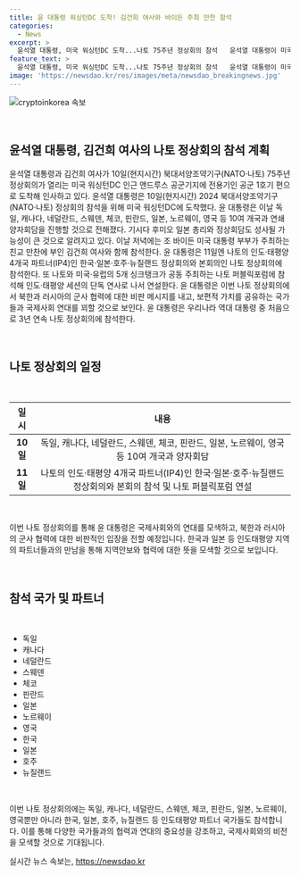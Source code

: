 ```yaml
---
title: 윤 대통령 워싱턴DC 도착! 김건희 여사와 바이든 주최 만찬 참석
categories:
  - News
excerpt: >
  윤석열 대통령, 미국 워싱턴DC 도착...나토 75주년 정상회의 참석   윤석열 대통령이 미국 워싱턴DC에 도착했다. 10여 개국과의 양자회담 및 기시다 후미오 일본 총리와의 정상회담이 예정되어 있으며, 조 바이든 미국 대통령 주최 친교 만찬에도 참석할 예정이다. 11일에는 나토 정상회의와 나토 퍼블릭포럼에 참석하여 연설을 진행할 것으로 보이며, 북한과 러시아의 군사 협력에 대한 비판 메시지를 전할 것으로 예상된다. 이번 나토 정상회의로 윤 대통령은 역대 대통령 중 처음으로 3년 연속 나토 정상회의에 참석하게 된다.
feature_text: >
  윤석열 대통령, 미국 워싱턴DC 도착...나토 75주년 정상회의 참석   윤석열 대통령이 미국 워싱턴DC에 도착했다. 10여 개국과의 양자회담 및 기시다 후미오 일본 총리와의 정상회담이 예정되어 있으며, 조 바이든 미국 대통령 주최 친교 만찬에도 참석할 예정이다. 11일에는 나토 정상회의와 나토 퍼블릭포럼에 참석하여 연설을 진행할 것으로 보이며, 북한과 러시아의 군사 협력에 대한 비판 메시지를 전할 것으로 예상된다. 이번 나토 정상회의로 윤 대통령은 역대 대통령 중 처음으로 3년 연속 나토 정상회의에 참석하게 된다.
image: 'https://newsdao.kr/res/images/meta/newsdao_breakingnews.jpg'
---
```


<p><img src="https://newsdao.kr/res/images/meta/newsdao_breakingnews.jpg" alt="cryptoinkorea 속보" /></p>

<p data-ke-size="size16">&nbsp;</p>

<h2 data-ke-size="size26">윤석열 대통령, 김건희 여사의 나토 정상회의 참석 계획</h2>

<p data-ke-size="size16"></p>

<p>윤석열 대통령과 김건희 여사가 10일(현지시간) 북대서양조약기구(NATO·나토) 75주년 정상회의가 열리는 미국 워싱턴DC 인근 앤드루스 공군기지에 전용기인 공군 1호기 편으로 도착해 인사하고 있다. 윤석열 대통령은 10일(현지시간) 2024 북대서양조약기구(NATO·나토) 정상회의 참석을 위해 미국 워싱턴DC에 도착했다. 윤 대통령은 이날 독일, 캐나다, 네덜란드, 스웨덴, 체코, 핀란드, 일본, 노르웨이, 영국 등 10여 개국과 연쇄 양자회담을 진행할 것으로 전해졌다. 기시다 후미오 일본 총리와 정상회담도 성사될 가능성이 큰 것으로 알려지고 있다. 이날 저녁에는 조 바이든 미국 대통령 부부가 주최하는 친교 만찬에 부인 김건희 여사와 함께 참석한다. 윤 대통령은 11일엔 나토의 인도·태평양 4개국 파트너(IP4)인 한국·일본·호주·뉴질랜드 정상회의와 본회의인 나토 정상회의에 참석한다. 또 나토와 미국·유럽의 5개 싱크탱크가 공동 주최하는 나토 퍼블릭포럼에 참석해 인도·태평양 세션의 단독 연사로 나서 연설한다. 윤 대통령은 이번 나토 정상회의에서 북한과 러시아의 군사 협력에 대한 비판 메시지를 내고, 보편적 가치를 공유하는 국가들과 국제사회 연대를 꾀할 것으로 보인다. 윤 대통령은 우리나라 역대 대통령 중 처음으로 3년 연속 나토 정상회의에 참석한다.</p>

<p data-ke-size="size16">&nbsp;</p>

<h2 data-ke-size="size24">나토 정상회의 일정</h2>

<p data-ke-size="size16">&nbsp;</p>

<table>
<thead>
<tr>
<th style="text-align: center; height: 17px;"><b>일시</b></th>
<th style="text-align: center; height: 17px;"><b>내용</b></th>
</tr>
</thead>
<tbody>
<tr>
<td style="text-align: center; height: 17px;"><b>10일</b></td>
<td style="text-align: center; height: 17px;">독일, 캐나다, 네덜란드, 스웨덴, 체코, 핀란드, 일본, 노르웨이, 영국 등 10여 개국과 양자회담</td>
</tr>
<tr>
<td style="text-align: center; height: 17px;"><b>11일</b></td>
<td style="text-align: center; height: 17px;">나토의 인도·태평양 4개국 파트너(IP4)인 한국·일본·호주·뉴질랜드 정상회의와 본회의 참석 및 나토 퍼블릭포럼 연설</td>
</tr>
</tbody>
</table>

<p data-ke-size="size16">&nbsp;</p>

<p>이번 나토 정상회의를 통해 윤 대통령은 국제사회와의 연대를 모색하고, 북한과 러시아의 군사 협력에 대한 비판적인 입장을 전할 예정입니다. 한국과 일본 등 인도태평양 지역의 파트너들과의 만남을 통해 지역안보와 협력에 대한 뜻을 모색할 것으로 보입니다.</p>

<p data-ke-size="size16">&nbsp;</p>

<h2 data-ke-size="size24">참석 국가 및 파트너</h2>

<p data-ke-size="size16">&nbsp;</p>

<ul>
<li>독일</li>
<li>캐나다</li>
<li>네덜란드</li>
<li>스웨덴</li>
<li>체코</li>
<li>핀란드</li>
<li>일본</li>
<li>노르웨이</li>
<li>영국</li>
<li>한국</li>
<li>일본</li>
<li>호주</li>
<li>뉴질랜드</li>
</ul>

<p data-ke-size="size16">&nbsp;</p>

<p>이번 나토 정상회의에는 독일, 캐나다, 네덜란드, 스웨덴, 체코, 핀란드, 일본, 노르웨이, 영국뿐만 아니라 한국, 일본, 호주, 뉴질랜드 등 인도태평양 파트너 국가들도 참석합니다. 이를 통해 다양한 국가들과의 협력과 연대의 중요성을 강조하고, 국제사회와의 비전을 모색할 것으로 기대됩니다.</p>
실시간 뉴스 속보는, <a href="https://newsdao.kr" rel="dofollow">https://newsdao.kr</a>


